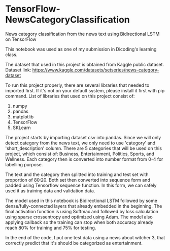 # TensorFlow-NewsCategoryClassification
News category classification from the news text using Bidirectional LSTM on TensorFlow

This notebook was used as one of my submission in Dicoding's learning class.

The dataset that used in this project is obtained from Kaggle public dataset.
Dataset link: https://www.kaggle.com/datasets/setseries/news-category-dataset

To run this project properly, there are several libraries that needed to imported first. If it's not on your default system, please install it first with pip command. List of libraries that used on this project consist of:
1. numpy
2. pandas
3. matplotlib
4. TensorFlow
5. SKLearn

The project starts by importing dataset csv into pandas. Since we will only detect category from the news text, we only need to use 'category' and 'short_description' column. There are 5 categories that will be used on this project, which consist of: Business, Entertainment, Politics, Sports, and Wellness. Each category then is converted into number format from 0-4 for labelling purpose.

The text and the category then splitted into training and test set with proportion of 80:20. Both set then converted into sequence form and padded using Tensorflow sequence function. In this form, we can safely used it as training data and validation data.

The model used in this notebook is Bidirectional LSTM followed by some dense/fully-connected layers that already embedded in the beginning. The final activation function is using Softmax and followed by loss calculation using sparse crossentropy and optimized using Adam. The model also applying callback so the training can stop when both accuracy already reach 80% for training and 75% for testing.

In the end of the code, I put one test data using a news about witcher 3, that correctly predict that it's should be categorized as entertainment.
